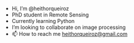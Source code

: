- Hi, I’m @heithorqueiroz
- PhD student in Remote Sensing
- Currently learning Python
- I’m looking to collaborate on image processing
- 📫 How to reach me heithorqueiroz@gmail.com

<!---
heithorqueiroz/heithorqueiroz is a ✨ special ✨ repository because its `README.md` (this file) appears on your GitHub profile.
You can click the Preview link to take a look at your changes.
--->
